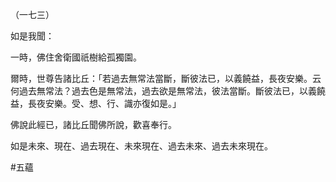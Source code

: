 （一七三）

如是我聞：

一時，佛住舍衛國祇樹給孤獨園。

爾時，世尊告諸比丘：「若過去無常法當斷，斷彼法已，以義饒益，長夜安樂。云何過去無常法？過去色是無常法，過去欲是無常法，彼法當斷。斷彼法已，以義饒益，長夜安樂。受、想、行、識亦復如是。」

佛說此經已，諸比丘聞佛所說，歡喜奉行。

如是未來、現在、過去現在、未來現在、過去未來、過去未來現在。



#五蘊
